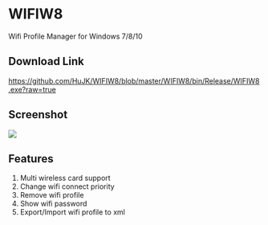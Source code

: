 # WIFIW8
Wifi Profile Manager for Windows 7/8/10

Download Link
---------
https://github.com/HuJK/WIFIW8/blob/master/WIFIW8/bin/Release/WIFIW8.exe?raw=true

Screenshot
----------
![](http://i.imgur.com/6KjErCy.png)

Features
-------
1. Multi wireless card support
2. Change wifi connect priority
3. Remove wifi profile
4. Show wifi password
5. Export/Import wifi profile to xml